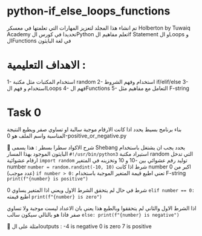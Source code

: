 # python-if_else_loops_functions
تم انشاء هذا المجلد لتعزيز المهارات التي تعلمتها في معسكر Holberton by Tuwaiq Academy تحديدا في كورس الPython تعلم مفاهيم الif Statement و الLoops و الFunctions في لغة البايثون

# الاهداف التعليمية :
1- استخدام المكتبات مثل مكتبة random
2-  استخدام وفهم الشروط if/elif/else
3- استخدام و فهم الLoops
4- فهم الFunctions
5- التعامل مع مفاهيم مثل F-string

# Task 0
 بناء برنامج بسيط يحدد اذا كانت الارقام موجبة سالبة او تساوي صفر ويطبع النتيجة المناسبة واسم الملف هو 0-positive_or_negative.py


🧾 شرح الاكواد سطرا بسطر :
هذا يسمى Shebang يحدد يجب ان يشتغل باستخدام البايثون الموجود بهذا المسار
`#!/usr/bin/python3`
  استيراد مكتبة random التي تدخل ارقام عشوائية
`import random`
    توليد رقم عشوائي بين -10 و 10 وتخزينه في المتغير number
`number = random.randint(-10, 10)`
شرط اذا كانت number اكبر من 0 (عدد موجب)
`if number > 0:`
تعني اطبع قيمة المتغير الموجبة باستخدام F-string
`print(f"{number} is positive")`

   شرط في حال لم يتحقق الشرط الاول ويعني اذا المتغير يساوي 0 
`elif number == 0:`
اطبع قيمته 
`print(f"{number} is zero")`

اذا الشرط الاول والثاني  لم يتحققوا وبالطبع هذا يعني بان الاعداد ليست موجبة ولا تساوي صفر فاذا هو بالتالي سيكون سالب
`else:
print(f"{number} is negative")
`


📌 امثلة على الoutputs :
-4 is negative
0 is zero
7 is positive
